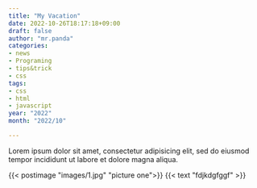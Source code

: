 ```yaml
---
title: "My Vacation"
date: 2022-10-26T18:17:18+09:00
draft: false
author: "mr.panda"
categories: 
- news
- Programing
- tips&trick
- css
tags:
- css
- html
- javascript
year: "2022"
month: "2022/10"

---
```


Lorem ipsum dolor sit amet, consectetur adipisicing elit, sed do eiusmod
tempor incididunt ut labore et dolore magna aliqua.
<!--more-->
{{< postimage "images/1.jpg" "picture one">}}
{{< text "fdjkdgfggf" >}}